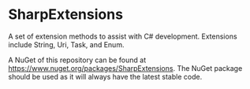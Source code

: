 SharpExtensions
===============

A set of extension methods to assist with C# development.  Extensions include String, Uri, Task, and Enum.

A NuGet of this repository can be found at https://www.nuget.org/packages/SharpExtensions.  The NuGet package should be used as it will always have the latest stable code.
